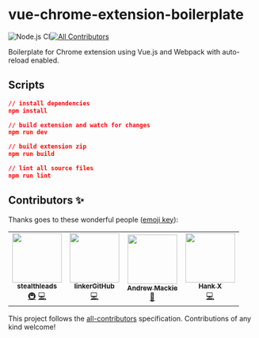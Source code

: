 # vue-chrome-extension-boilerplate
![Node.js CI](https://github.com/mubaidr/vue-chrome-extension-boilerplate/workflows/Node.js%20CI/badge.svg)[![All Contributors](https://img.shields.io/badge/all_contributors-1-orange.svg?style=flat-square)](#contributors)

Boilerplate for Chrome extension using Vue.js and Webpack with auto-reload enabled.

## Scripts

```json
// install dependencies
npm install

// build extension and watch for changes
npm run dev

// build extension zip
npm run build

// lint all source files
npm run lint
```

## Contributors ✨

Thanks goes to these wonderful people ([emoji key](https://allcontributors.org/docs/en/emoji-key)):

<!-- ALL-CONTRIBUTORS-LIST:START - Do not remove or modify this section -->
<!-- prettier-ignore-start -->
<!-- markdownlint-disable -->
<table>
  <tr>
    <td align="center"><a href="https://github.com/stealthleads"><img src="https://avatars0.githubusercontent.com/u/57643807?v=4" width="100px;" alt=""/><br /><sub><b>stealthleads</b></sub></a><br /><a href="#infra-stealthleads" title="Infrastructure (Hosting, Build-Tools, etc)">🚇</a> <a href="https://github.com/mubaidr/vue-chrome-extension-boilerplate/commits?author=stealthleads" title="Code">💻</a></td>
    <td align="center"><a href="https://github.com/linkerGitHub"><img src="https://avatars3.githubusercontent.com/u/15519222?v=4" width="100px;" alt=""/><br /><sub><b>linkerGitHub</b></sub></a><br /><a href="https://github.com/mubaidr/vue-chrome-extension-boilerplate/commits?author=linkerGitHub" title="Code">💻</a></td>
    <td align="center"><a href="https://github.com/andrewmackie"><img src="https://avatars1.githubusercontent.com/u/1217203?v=4" width="100px;" alt=""/><br /><sub><b>Andrew Mackie</b></sub></a><br /><a href="https://github.com/mubaidr/vue-chrome-extension-boilerplate/commits?author=andrewmackie" title="Documentation">📖</a></td>
    <td align="center"><a href="https://momane.com"><img src="https://avatars3.githubusercontent.com/u/3389447?v=4" width="100px;" alt=""/><br /><sub><b>Hank X</b></sub></a><br /><a href="https://github.com/mubaidr/vue-chrome-extension-boilerplate/commits?author=hankxdev" title="Code">💻</a></td>
  </tr>
</table>

<!-- markdownlint-enable -->
<!-- prettier-ignore-end -->
<!-- ALL-CONTRIBUTORS-LIST:END -->

This project follows the [all-contributors](https://github.com/all-contributors/all-contributors) specification. Contributions of any kind welcome!
